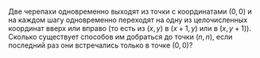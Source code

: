 Две черепахи одновременно выходят из точки с координатами $(0, 0)$ и на каждом шагу одновременно переходят на одну из целочисленных координат вверх или вправо (то есть из ${(x, y)}$ в ${(x+1,y)}$ или в ${(x,y+1)}$). Сколько существует способов им добраться до точки $(n, n)$, если последний раз они встречались только в точке $(0, 0)$?